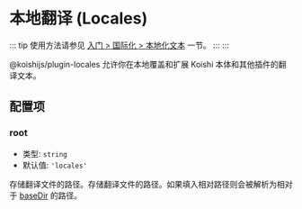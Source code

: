 # 本地翻译 (Locales)

::: tip
使用方法请参见 [入门 > 国际化 > 本地化文本](../../manual/usage/i18n.md#本地化文本) 一节。
:::
:::

@koishijs/plugin-locales 允许你在本地覆盖和扩展 Koishi 本体和其他插件的翻译文本。

## 配置项

### root

- 类型: `string`
- 默认值: `'locales'`

存储翻译文件的路径。存储翻译文件的路径。如果填入相对路径则会被解析为相对于 [baseDir](../../api/core/context.md#ctx-basedir) 的路径。
